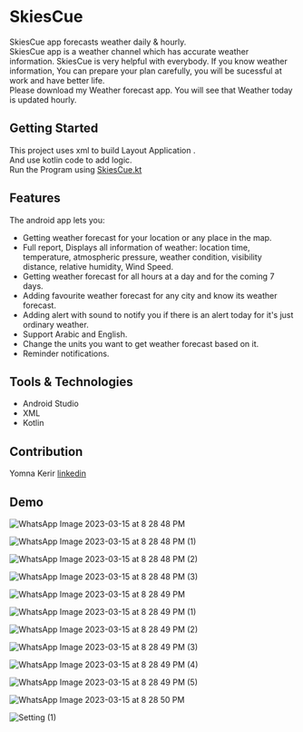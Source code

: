 
# SkiesCue
SkiesCue app forecasts weather daily & hourly.\
SkiesCue app is a weather channel which has accurate weather information.
SkiesCue is very helpful with everybody. If you know weather information, You can prepare your plan carefully, you will be sucessful at work and have better life.\
Please download my Weather forecast app. You will see that Weather today is updated hourly.




## Getting Started
This project uses xml to build Layout Application .\
And use kotlin code to add logic.\
Run the Program using [SkiesCue.kt](https://github.com/yomnakerir/SkiesCue.git)
## Features

The android app lets you:

- Getting weather forecast for your location or any place in the map.
- Full report, Displays all information of weather: location time, temperature, atmospheric pressure, weather condition, visibility distance, relative humidity, Wind Speed.
- Getting weather forecast for all hours at a day and for the coming 7 days.
- Adding favourite weather forecast for any city and know its weather forecast.
- Adding alert with sound to notify you if there is an alert today for it's just ordinary weather.
- Support Arabic and English.
- Change the units you want to get weather forecast based on it.
- Reminder notifications.

## Tools & Technologies

- Android Studio
- XML
- Kotlin




## Contribution



Yomna Kerir [linkedin](https://www.linkedin.com/in/yomna-kerir-2117381ba/)
## Demo

![WhatsApp Image 2023-03-15 at 8 28 48 PM](https://user-images.githubusercontent.com/76075022/225413961-b458a14f-9b8a-46a9-a52d-0243917a3df7.jpeg)


![WhatsApp Image 2023-03-15 at 8 28 48 PM (1)](https://user-images.githubusercontent.com/76075022/225413956-7c9e210f-1b0f-48a9-9488-54e42f18890d.jpeg)


![WhatsApp Image 2023-03-15 at 8 28 48 PM (2)](https://user-images.githubusercontent.com/76075022/225413954-35250c00-0e4e-4395-b020-1489a5c3c952.jpeg)


![WhatsApp Image 2023-03-15 at 8 28 48 PM (3)](https://user-images.githubusercontent.com/76075022/225413953-8d2c2f85-e1be-4c4a-aceb-d9199c0b0b35.jpeg)


![WhatsApp Image 2023-03-15 at 8 28 49 PM](https://user-images.githubusercontent.com/76075022/225413952-c52c96ac-eadf-42ed-a4c5-228196239e73.jpeg)


![WhatsApp Image 2023-03-15 at 8 28 49 PM (1)](https://user-images.githubusercontent.com/76075022/225413942-0c5187f8-a379-4ca0-b955-68f509c4dc27.jpeg)


![WhatsApp Image 2023-03-15 at 8 28 49 PM (2)](https://user-images.githubusercontent.com/76075022/225413904-a026bce4-efcc-49a8-b0ba-16f9f4238100.jpeg)


![WhatsApp Image 2023-03-15 at 8 28 49 PM (3)](https://user-images.githubusercontent.com/76075022/225413901-c634b430-2472-4a25-b8e3-2b8a7aa0121b.jpeg)


![WhatsApp Image 2023-03-15 at 8 28 49 PM (4)](https://user-images.githubusercontent.com/76075022/225413898-98e04f26-f29c-4ea1-a15c-91f3338912a4.jpeg)


![WhatsApp Image 2023-03-15 at 8 28 49 PM (5)](https://user-images.githubusercontent.com/76075022/225413893-29b9395d-0bd8-4fe9-9107-7ee4a12078e6.jpeg)


![WhatsApp Image 2023-03-15 at 8 28 50 PM](https://user-images.githubusercontent.com/76075022/225413890-5f93a6b4-59ed-4fd0-83f5-15a4f02b4075.jpeg)


![Setting (1)](https://user-images.githubusercontent.com/76075022/225413886-03db2829-c3ba-4978-8cfc-b90ba177f48d.jpeg)








